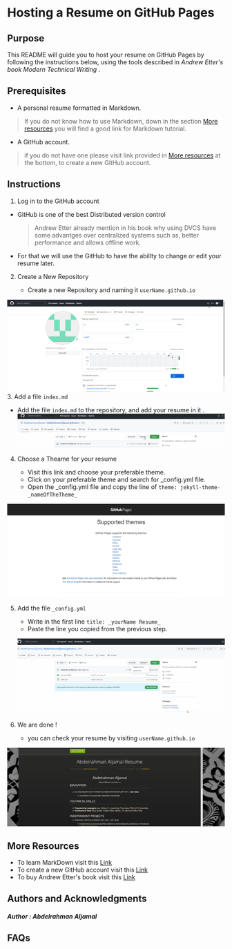 # Hosting a Resume on GitHub Pages

## Purpose
This README will guide you to host your resume on GitHub Pages by following the instructions below, using the tools described in _Andrew Etter's book Modern Technical Writing_ .

## Prerequisites
 * A personal resume formatted in Markdown.
> If you do not know how to use Markdown, down in the section [More resources](https://github.com/AbdelrahmanAljamal/AbdelrahmanAljamal.github.io#more-resources) you will find a good link for Markdown tutorial.
 * A GitHub account.
> if you do not have one please visit link provided in [More resources](https://github.com/AbdelrahmanAljamal/AbdelrahmanAljamal.github.io#more-resources) at the bottom, to create a new GitHub account.
## Instructions

1.  Log in to the GitHub account
 
   * GitHub is one of the best Distributed version control 
     >  Andrew  Etter already mention in his book why using DVCS have some advantges over centralized systems such as, better performance and allows offline work.  
   * For that we will use the GitHub to have the abillty to change or edit your resume later.
  
2. Create a New Repository  

   * Create a new Repository and naming it ``` userName.github.io ```  
    
 ![createRepo](https://github.com/AbdelrahmanAljamal/AbdelrahmanAljamal.github.io/blob/main/createRepo.gif)
3. Add a file ``` index.md ```

   * Add the file ``` index.md ``` to the repository, and add your resume in it .  
   ![newFile](https://github.com/AbdelrahmanAljamal/AbdelrahmanAljamal.github.io/blob/main/newFile.gif)
4. Choose a Theame for your resume

   * Visit this link and choose your preferable theme. 
   * Click on your preferable theme and search for _config.yml file. 
   * Open the _config.yml file and copy the line of ``` theme: jekyll-theme-_nameOfTheTheme_ ```   
   
 ![chooseTheme]( https://github.com/AbdelrahmanAljamal/AbdelrahmanAljamal.github.io/blob/main/chooseTheTheme.gif)
 
5. Add the file ``` _config.yml ```

   * Write in the first line ``` title: _yourName Resume_ ```
   * Paste the line you copied from the previous step.
  
   ![confiFile](https://github.com/AbdelrahmanAljamal/AbdelrahmanAljamal.github.io/blob/main/create_config.ymlFile.gif)
6. We are done !

	* you can check your resume by visiting ``` userName.github.io ```  
	
  ![theResume]( https://github.com/AbdelrahmanAljamal/AbdelrahmanAljamal.github.io/blob/main/theResume.gif)
## More Resources
  * To learn MarkDown visit this [Link](https://www.markdowntutorial.com) 
  * To create a new GitHub account visit this [Link](https://github.com/join)
  * To buy Andrew Etter's book visit this [Link](https://www.amazon.ca/Modern-Technical-Writing-Introduction-Documentation-ebook/dp/B01A2QL9SS)

## Authors and Acknowledgments
##### Author : Abdelrahman Aljamal 

## FAQs

